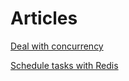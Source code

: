 # Articles

[Deal with concurrency](https://github.com/gumberss/Concurrency?tab=readme-ov-file#introdu%C3%A7%C3%A3o)

[Schedule tasks with Redis](https://github.com/gumberss/Schedulinator?tab=readme-ov-file#schedulinator)
